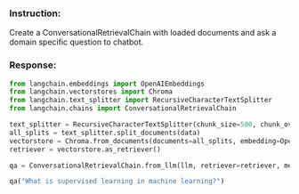 ### Instruction:
Create a ConversationalRetrievalChain with loaded documents and ask a domain specific question to chatbot.

### Response:
```python
from langchain.embeddings import OpenAIEmbeddings
from langchain.vectorstores import Chroma
from langchain.text_splitter import RecursiveCharacterTextSplitter
from langchain.chains import ConversationalRetrievalChain

text_splitter = RecursiveCharacterTextSplitter(chunk_size=500, chunk_overlap=0)
all_splits = text_splitter.split_documents(data)
vectorstore = Chroma.from_documents(documents=all_splits, embedding=OpenAIEmbeddings())
retriever = vectorstore.as_retriever()

qa = ConversationalRetrievalChain.from_llm(llm, retriever=retriever, memory=memory)

qa("What is supervised learning in machine learning?")
```